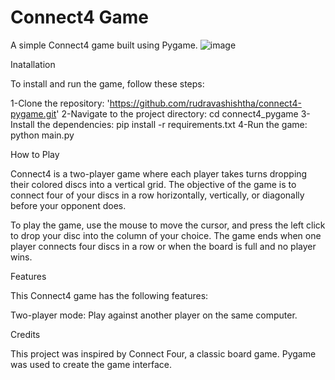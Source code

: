# Connect4 Game
A simple Connect4 game built using Pygame.
![image](https://github.com/priyanshii026/connect4game/assets/107347596/6ff1233e-4647-4c47-97dc-7d07ad37ad42)


Inatallation


To install and run the game, follow these steps:

1-Clone the repository: 'https://github.com/rudravashishtha/connect4-pygame.git'
2-Navigate to the project directory: cd connect4_pygame
3-Install the dependencies: pip install -r requirements.txt
4-Run the game: python main.py

How to Play

Connect4 is a two-player game where each player takes turns dropping their colored discs into a vertical grid. The objective of the game is to connect four of your discs in a row horizontally, vertically, or diagonally before your opponent does.

To play the game, use the mouse to move the cursor, and press the left click to drop your disc into the column of your choice. The game ends when one player connects four discs in a row or when the board is full and no player wins.


Features

This Connect4 game has the following features:

Two-player mode: Play against another player on the same computer.

Credits


This project was inspired by Connect Four, a classic board game. Pygame was used to create the game interface.

